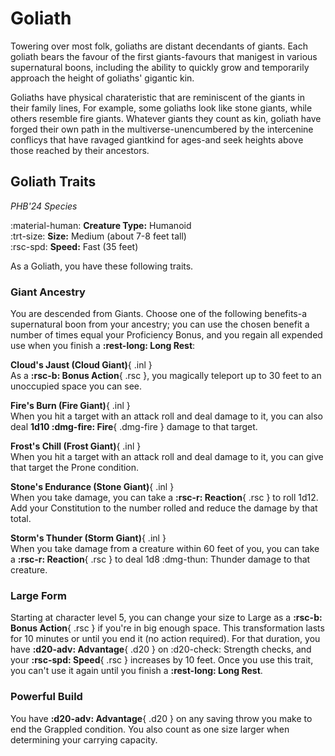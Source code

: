 # Goliath

Towering over most folk, goliaths are distant decendants of giants. Each goliath bears the favour of the first giants-favours that manigest in various supernatural boons, including the ability to quickly grow and temporarily approach the height of goliaths' gigantic kin.

Goliaths have physical charateristic that are reminiscent of the giants in their family lines, For example, some goliaths look like stone giants, while others resemble fire giants. Whatever giants they count as kin, goliath have forged their own path in the multiverse-unencumbered by the intercenine conflicys that have ravaged giantkind for ages-and seek heights above those reached by their ancestors.

## Goliath Traits

*PHB'24 Species*

:material-human: **Creature Type:** Humanoid  
:trt-size: **Size:** Medium (about 7-8 feet tall)  
:rsc-spd: **Speed:** Fast (35 feet)

As a Goliath, you have these following traits. 

### Giant Ancestry

You are descended from Giants. Choose one of the following benefits-a supernatural boon from your ancestry; you can use the chosen benefit a number of times equal your Proficiency Bonus, and you regain all expended use when you finish a **:rest-long: Long Rest**:

**Cloud's Jaust (Cloud Giant)**{ .inl }  
As a **:rsc-b: Bonus Action**{ .rsc }, you magically teleport up to 30 feet to an unoccupied space you can see.

**Fire's Burn (Fire Giant)**{ .inl }  
When you hit a target with an attack roll and deal damage to it, you can also deal **1d10 :dmg-fire: Fire**{ .dmg-fire } damage to that target.

**Frost's Chill (Frost Giant)**{ .inl }  
When you hit a target with an attack roll and deal damage to it, you can give that target the Prone condition.

**Stone's Endurance (Stone Giant)**{ .inl }  
When you take damage, you can take a **:rsc-r: Reaction**{ .rsc } to roll 1d12. Add your Constitution to the number rolled and reduce the damage by that total.

**Storm's Thunder (Storm Giant)**{ .inl }  
When you take damage from a creature within 60 feet of you, you can take a **:rsc-r: Reaction**{ .rsc } to deal 1d8 :dmg-thun: Thunder damage to that creature.

### Large Form

Starting at character level 5, you can change your size to Large as a **:rsc-b: Bonus Action**{ .rsc } if you're in big enough space. This transformation lasts for 10 minutes or until you end it (no action required). For that duration, you have **:d20-adv: Advantage**{ .d20 } on :d20-check: Strength checks, and your **:rsc-spd: Speed**{ .rsc } increases by 10 feet. Once you use this trait, you can't use it again until you finish a **:rest-long: Long Rest**.

### Powerful Build

You have **:d20-adv: Advantage**{ .d20 } on any saving throw you make to end the Grappled condition. You also count as one size larger when determining your carrying capacity.